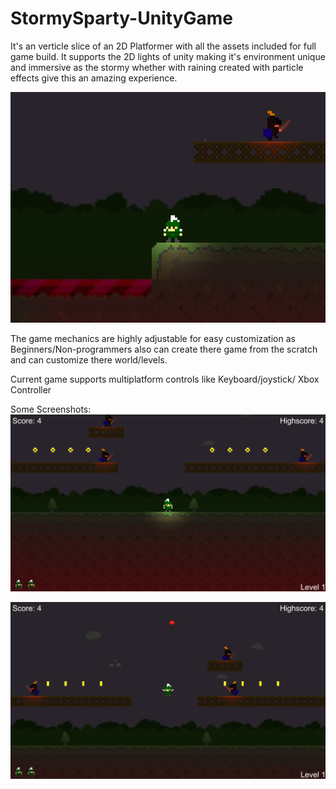 # StormySparty-UnityGame
It's an verticle slice of an 2D Platformer with all the assets included for full game build.
It supports the 2D lights of unity making it's environment unique and immersive as the stormy whether with raining created with particle effects give this an amazing experience.

![](Screenshots/Screenshot_1536x864_5.png)

The game mechanics are highly adjustable for easy customization as Beginners/Non-programmers also can create there game from the scratch and can customize there world/levels.

Current game supports multiplatform controls like Keyboard/joystick/ Xbox Controller

Some Screenshots:
![](Screenshots/Screenshot_1536x864_1.png)

![](Screenshots/Screenshot_1536x864_2.png)
